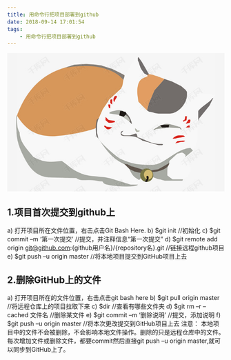 ```yaml
---
title: 用命令行把项目部署到github
date: 2018-09-14 17:01:54
tags:
    - 用命令行把项目部署到github
---
```

![猫咪老师](/images/页面图片/16.png)
## 1.项目首次提交到github上
a)	打开项目所在文件位置，右击点击Git Bash Here.
b)	$git init 		//初始化
c)	$git commit –m ‘第一次提交’	//提交，并注释信息“第一次提交”
d)	$git remote add origin git@github.com:{github用户名}/{repository名}.git	//链接远程github项目
e)	$git push –u origin master 	//将本地项目提交到GitHub项目上去
## 2.删除GitHub上的文件
a)	打开项目所在的文件位置，右击点击git bash here
b)	$git pull origin master 	//将远程仓库上的项目拉取下来
c)	$dir	 	//查看有哪些文件夹
d)	$git rm –r –cached 文件名		//删除某文件
e)	$git commit –m ‘删除说明’		//提交，添加说明
f)	$git push –u origin master 		//将本次更改提交到GitHub项目上去
注意：
本地项目中的文件不会被删除，不会影响本地文件操作。删除的只是远程仓库中的文件。
每次增加文件或删除文件，都要commit然后直接git push –u origin master,就可以同步到GitHub上了。

